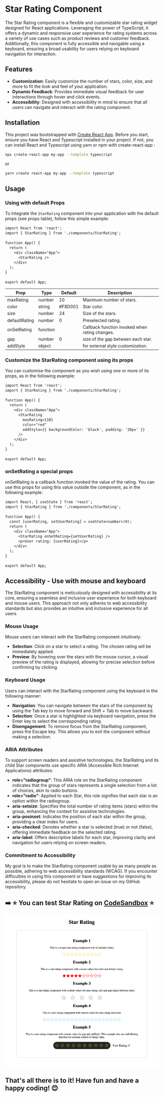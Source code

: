 # Star Rating Component

The Star Rating component is a flexible and customizable star rating widget designed for React applications. Leveraging the power of TypeScript, it offers a dynamic and responsive user experience for rating systems across a variety of use cases such as product reviews and customer feedback.
Additionally, this component is fully accessible and navigable using a keyboard, ensuring a broad usability for users relying on keyboard navigation for interaction.

## Features

- **Customization**: Easily customize the number of stars, color, size, and more to fit the look and feel of your application.
- **Dynamic Feedback**: Provides immediate visual feedback for user interactions through hover and click events.
- **Accessibility**: Designed with accessibility in mind to ensure that all users can navigate and interact with the rating component.

## Installation

This project was bootstrapped with [Create React App](https://github.com/facebook/create-react-app). Before you start, ensure you have React and Typescript installed in your project.
If not, you can install React and Typescript using yarn or npm with create-react-app :

```bash
npx create-react-app my-app --template typescript
```

or

```bash
yarn create react-app my-app --template typescript
```

## Usage

### Using with default Props

To integrate the `StarRating` component into your application with the default props (see props table), follow this simple example:

```tsx
import React from 'react';
import { StarRating } from './components/StarRating';

function App() {
  return (
    <div className="App">
      <StarRating />
    </div>
  );
}

export default App;
```

| Prop          | Type     | Default | Description                                    |
| ------------- | -------- | ------- | ---------------------------------------------- |
| maxRating     | number   | 10      | Maximum number of stars.                       |
| color         | string   | #F8D001 | Star color.                                    |
| size          | number   | 24      | Size of the stars.                             |
| defaultRating | number   | 0       | Preselected rating.                            |
| onSetRating   | function |         | Callback function invoked when rating changes. |
| gap           | number   | 0       | size of the gap between each star.             |
| addStyle      | object   |         | for external style customization.              |

### Customize the StarRating component using its props

You can customise the component as you wish using one or more of its props, as in the following example:

```tsx
import React from 'react';
import { StarRating } from './components/StarRating';

function App() {
  return (
    <div className="App">
      <StarRating
        maxRating={10}
        color="red"
        addStyle={{ backgroundColor: 'black', padding: '20px' }}
      />
    </div>
  );
}

export default App;
```

### onSetRating a special props

onSetRating is a callback function invoked the value of the rating. You can use this props for using this value outside the component, as in the following example:

```tsx
import React, { useState } from 'react';
import { StarRating } from './components/StarRating';

function App() {
  const [userRating, setUserRating] = useState<number>(0);
  return (
    <div className="App">
      <StarRating onSetRating={setUserRating} />
      <p>User rating: {userRating}</p>
    </div>
  );
}

export default App;
```

## Accessibility - Use with mouse and keyboard

The StarRating component is meticulously designed with accessibility at its core, ensuring a seamless and inclusive user experience for both keyboard and mouse users. This approach not only adheres to web accessibility standards but also provides an intuitive and inclusive experience for all users.

### Mouse Usage

Mouse users can interact with the StarRating component intuitively:

- **Selection**: Click on a star to select a rating. The chosen rating will be immediately applied.
- **Preview**: By hovering over the stars with the mouse cursor, a visual preview of the rating is displayed, allowing for precise selection before confirming by clicking.

### Keyboard Usage

Users can interact with the StarRating component using the keyboard in the following manner:

- **Navigation**: You can navigate between the stars of the component by using the Tab key to move forward and Shift + Tab to move backward.
- **Selection**: Once a star is highlighted via keyboard navigation, press the Enter key to select the corresponding rating.
- **Disengagement**: To remove focus from the StarRating component, press the Escape key. This allows you to exit the component without making a selection.

### ARIA Attributes

To support screen readers and assistive technologies, the StarRating and its child Star components use specific ARIA (Accessible Rich Internet Applications) attributes:

- **role="radiogroup"**: This ARIA role on the StarRating component indicates that the group of stars represents a single selection from a list of choices, akin to radio buttons.
- **role="radio"**: Applied to each Star, this role signifies that each star is an option within the radiogroup.
- **aria-setsize**: Specifies the total number of rating items (stars) within the group, enhancing the context for assistive technologies.
- **aria-posinset**: Indicates the position of each star within the group, providing a clear index for users.
- **aria-checked**: Denotes whether a star is selected (true) or not (false), offering immediate feedback on the selected rating.
- **aria-label**: Offers descriptive labels for each star, improving clarity and navigation for users relying on screen readers.

### Commitment to Accessibility

My goal is to make the StarRating component usable by as many people as possible, adhering to web accessibility standards (WCAG). If you encounter difficulties in using this component or have suggestions for improving its accessibility, please do not hesitate to open an issue on my GitHub repository.

## ➡️ ⭐️ You can test Star Rating on [CodeSandbox](https://codesandbox.io/p/sandbox/adoring-lalande-qns5qm?file=%2Fsrc%2FApp.tsx) ⭐️

<kbd>![Star rating exemples](./star-rating-exemples.png)</kbd>

## **That's all there is to it! Have fun and have a happy coding!** 😊
